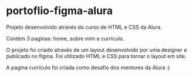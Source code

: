# portoflio-figma-alura

Projeto desenvolvido através do curso de HTML e CSS da Alura.

Contém 3 paginas: home, sobre mim e currículo.

O projeto foi criado através de um layout desenvolvido por uma designer e publicado no figma. Foi utilizado HTML e CSS para tornar o layout em site.

 A pagina currículo foi criada como desafio dos mentores da Alura :)
